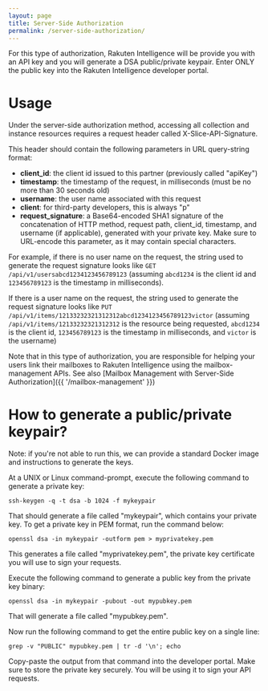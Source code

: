 ```yaml
---
layout: page
title: Server-Side Authorization
permalink: /server-side-authorization/
---
```


For this type of authorization, Rakuten Intelligence will be provide you with an API key and you will generate a DSA public/private keypair. Enter ONLY the public key into the Rakuten Intelligence developer portal.

# Usage
Under the server-side authorization method, accessing all collection and instance resources requires a request header called X-Slice-API-Signature.

This header should contain the following parameters in URL query-string format:

- **client_id**: the client id issued to this partner (previously called "apiKey")
- **timestamp**: the timestamp of the request, in milliseconds (must be no more than 30 seconds old)
- **username**: the user name associated with this request
- **client**: for third-party developers, this is always "p"
- **request_signature**: a Base64-encoded SHA1 signature of the concatenation of HTTP method, request path, client_id, timestamp, and username (if applicable), generated with your private key. Make sure to URL-encode this parameter, as it may contain special characters.

For example, if there is no user name on the request, the string used to generate the request signature looks like `GET /api/v1/usersabcd1234123456789123` (assuming `abcd1234` is the client id and `123456789123` is the timestamp in milliseconds).

If there is a user name on the request, the string used to generate the request signature looks like `PUT /api/v1/items/12133232321312312abcd1234123456789123victor` (assuming `/api/v1/items/12133232321312312` is the resource being requested, `abcd1234` is the client id, `123456789123` is the timestamp in milliseconds, and `victor` is the username)

Note that in this type of authorization, you are responsible for helping your users link their mailboxes to Rakuten Intelligence using the mailbox-management APIs. See also [Mailbox Management with Server-Side Authorization]({{ '/mailbox-management' }})

# How to generate a public/private keypair?

Note: if you're not able to run this, we can provide a standard Docker image and instructions to generate the keys.

At a UNIX or Linux command-prompt, execute the following command to generate a private key:

    ssh-keygen -q -t dsa -b 1024 -f mykeypair

That should generate a file called "mykeypair", which contains your private key. To get a private key in PEM format, run the command below:

    openssl dsa -in mykeypair -outform pem > myprivatekey.pem

This generates a file called "myprivatekey.pem", the private key certificate you will use to sign your requests.

Execute the following command to generate a public key from the private key binary:

    openssl dsa -in mykeypair -pubout -out mypubkey.pem

That will generate a file called "mypubkey.pem".

Now run the following command to get the entire public key on a single line:

    grep -v "PUBLIC" mypubkey.pem | tr -d '\n'; echo

Copy-paste the output from that command into the developer portal. Make sure to store the private key securely. You will be using it to sign your API requests.
